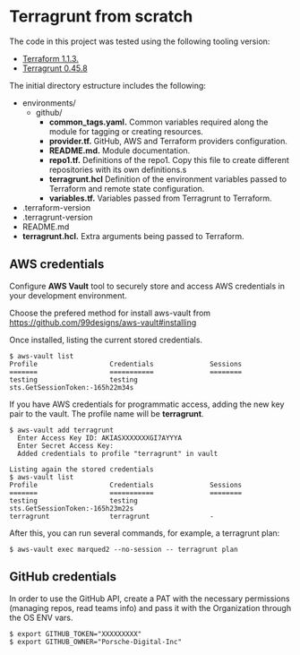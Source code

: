 # Terragrunt from scratch

The code in this project was tested using the following tooling version:
- [Terraform 1.1.3.](https://releases.hashicorp.com/terraform/1.1.3/)
- [Terragrunt 0.45.8](https://github.com/gruntwork-io/terragrunt/releases/tag/v0.45.8)

The initial directory estructure includes the following:
- environments/
  - github/
    - **common_tags.yaml.** Common variables required along the module for tagging or creating resources.
    - **provider.tf.** GitHub, AWS and Terraform providers configuration.
    - **README.md.** Module documentation.
    - **repo1.tf.** Definitions of the repo1. Copy this file to create different repositories with its own definitions.s
    - **terragrunt.hcl** Definition of the environment variables passed to Terraform and remote state configuration.
    - **variables.tf.** Variables passed from Terragrunt to Terraform.
- .terraform-version
- .terragrunt-version
- README.md
- **terragrunt.hcl.** Extra arguments being passed to Terraform.

## AWS credentials
Configure **AWS Vault** tool to securely store and access AWS credentials in your development environment.

Choose the prefered method for install aws-vault from https://github.com/99designs/aws-vault#installing

Once installed, listing the current stored credentials.
```
$ aws-vault list
Profile                  Credentials              Sessions                         
=======                  ===========              ========                                                        
testing                  testing                  sts.GetSessionToken:-165h22m34s
```

If you have AWS credentials for programmatic access, adding the new key pair to the vault. The profile name will be **terragrunt**.
```
$ aws-vault add terragrunt
  Enter Access Key ID: AKIASXXXXXXXGI7AYYYA
  Enter Secret Access Key: 
  Added credentials to profile "terragrunt" in vault

Listing again the stored credentials
$ aws-vault list
Profile                  Credentials              Sessions                         
=======                  ===========              ========                         
testing                  testing                  sts.GetSessionToken:-165h23m22s  
terragrunt               terragrunt               -
```

After this, you can run several commands, for example, a terragrunt plan:
```
$ aws-vault exec marqued2 --no-session -- terragrunt plan
```
## GitHub credentials
In order to use the GitHub API, create a PAT with the necessary permissions (managing repos, read teams info) and pass it with the Organization through the OS ENV vars.
```
$ export GITHUB_TOKEN="XXXXXXXXX"
$ export GITHUB_OWNER="Porsche-Digital-Inc"
```